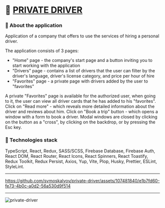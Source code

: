 # 🚙 [PRIVATE DRIVER](https://private-driver-a.vercel.app/)

### 📝 About the application
Application of a company that offers to use the services of hiring a personal driver.

The application consists of 3 pages:
 - "Home" page - the company's start page and a button inviting you to start working with the application
 - "Drivers" page - contains a list of drivers that the user can filter by the driver's language, driver's license category, and price per hour of hire
 - "Favorites" page - a private page with drivers added by the user to "favorites"

A private "Favorites" page is available for the authorized user, when going to it, the user can view all driver cards that he has added to his "favorites". 
Click on "Read more" - which reveals more detailed information about the driver and reviews about him.
Click on "Book a trip" button - which opens a window with a form
to book a driver.
Modal windows are closed by clicking on the button as a "cross", by clicking on the backdrop, or by pressing the Esc key.

### 🧰 Technologies stack 
TypeScript, React, Redux, SASS/SCSS, Firebase Database, Firebase Auth, React DOM, React Router, React Icons, React Spinners, React Toastify, Redux Toolkit, Redux Persist, Axios, Yup,  Vite, Plop, Husky, Prettier, ESLint, StyleLint.

---
https://github.com/svmoskalyov/private-driver/assets/107481840/e1b7fd60-fe73-4b0c-a0d2-56a530d9f514

---
![private-driver](https://github.com/svmoskalyov/private-driver/assets/107481840/bb463abc-1ff2-4047-9779-05ab9c3bfd0f)
